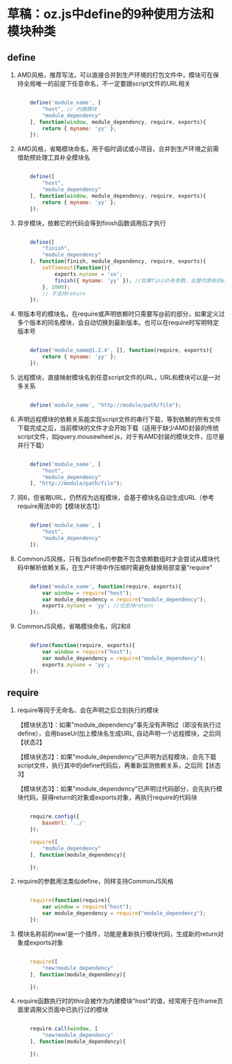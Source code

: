 # 草稿：oz.js中define的9种使用方法和模块种类 

## define


1. AMD风格，推荐写法，可以直接合并到生产环境的打包文件中，模块可在保持全局唯一的前提下任意命名，不一定要跟script文件的URL相关

    ```javascript

        define('module_name', [
            "host", // 内建模块
            "module_dependency"
        ], function(window, module_dependency, require, exports){
            return { myname: 'yy' };
        });

    ```


2. AMD风格，省略模块命名，用于临时调试或小项目，合并到生产环境之前需借助预处理工具补全模块名 

    ```javascript

        define([
            "host",
            "module_dependency"
        ], function(window, module_dependency, require, exports){
            return { myname: 'yy' };
        });

    ```


3. 异步模块，依赖它的代码会等到finish函数调用后才执行

    ```javascript

        define([
            "finish",
            "module_dependency"
        ], function(finish, module_dependency, require, exports){
            setTimeout(function(){
                exports.myname = 'xx';
                finish({ myname: 'yy' }); //如果finish有参数，会替代原有的exports对象
            }, 1000);
            // 不支持return
        });

    ```


4. 带版本号的模块名，在require或声明依赖时只需要写@前的部分，如果定义过多个版本的同名模块，会自动切换到最新版本。也可以在require时写明特定版本号

    ```javascript

        define('module_name@1.2.4', [], function(require, exports){
            return { myname: 'yy' };
        });

    ```


5. 远程模块，直接映射模块名到任意script文件的URL，URL和模块可以是一对多关系

    ```javascript

        define('module_name', "http://module/path/file");

    ```


6. 声明远程模块的依赖关系能实现script文件的串行下载，等到依赖的所有文件下载完成之后，当前模块的文件才会开始下载（适用于缺少AMD封装的传统script文件，如jquery.mousewheel.js，对于有AMD封装的模块文件，应尽量并行下载）

    ```javascript

        define('module_name', [
            "host",
            "module_dependency"
        ], "http://module/path/file");

    ```


7. 同6，但省略URL，仍然视为远程模块，会基于模块名自动生成URL（参考require用法中的【模块状态1】）

    ```javascript

        define('module_name', [
            "host",
            "module_dependency"
        ]);

    ```


8. CommonJS风格，只有当define的参数不包含依赖数组时才会尝试从模块代码中解析依赖关系，在生产环境中作压缩时需避免替换局部变量"require"

    ```javascript

        define('module_name', function(require, exports){
            var window = require("host");
            var module_dependency = require("module_dependency");
            exports.myname = 'yy'; //也支持return
        });

    ```


9. CommonJS风格，省略模块命名，同2和8

    ```javascript

        define(function(require, exports){
            var window = require("host");
            var module_dependency = require("module_dependency");
            exports.myname = 'yy';
        });

    ```


## require


1. require等同于无命名、会在声明之后立刻执行的模块

    【模块状态1】：如果"module_dependency"事先没有声明过（即没有执行过define），会用baseUrl加上模块名生成URL, 自动声明一个远程模块，之后同【状态2】

    【模块状态2】：如果"module_dependency"已声明为远程模块，会先下载script文件，执行其中的define代码后，再重新监测依赖关系，之后同【状态3】

    【模块状态3】：如果"module_dependency"已声明过代码部分，会先执行模块代码，获得return的对象或exports对象，再执行require的代码块 

    ```javascript

        require.config({
            baseUrl: '../'
        });

        require([
            "module_dependency"
        ], function(module_dependency){

        });

    ```


2. require的参数用法类似define，同样支持CommonJS风格

    ```javascript

        require(function(require){
            var window = require("host");
            var module_dependency = require("module_dependency");
        });

    ```


3. 模块名称前的new!是一个插件，功能是重新执行模块代码，生成新的return对象或exports对象

    ```javascript

        require([
            "new!module_dependency"
        ], function(module_dependency){

        });

    ```


4. require函数执行时的this会被作为内建模块"host"的值，经常用于在iframe页面里调用父页面中已执行过的模块

    ```javascript

        require.call(window, [
            "new!module_dependency"
        ], function(module_dependency){

        });

    ```
